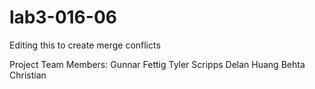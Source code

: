 # lab3-016-06

Editing this to create merge conflicts

Project Team Members: Gunnar Fettig
Tyler Scripps
Delan Huang
Behta Christian

